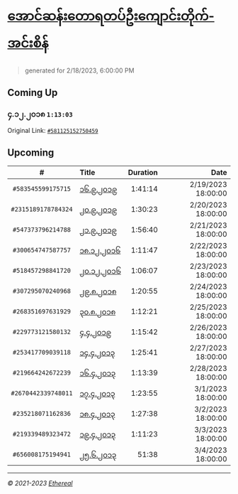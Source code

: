 # [အောင်ဆန်းတောရတပ်ဦးကျောင်းတိုက်-အင်းစိန်](https://www.facebook.com/655653464834259)

> generated for 2/18/2023, 6:00:00 PM

## Coming Up

### ၄.၁၂.၂၀၁၈ `1:13:03`

Original Link: [`#581125152750459`](https://www.facebook.com/655653464834259/videos/581125152750459)

## Upcoming

| # | Title | Duration | Date |
|:-----:|:------|---------:|-------------:|
| `#583545599175715` | [၁၆.၉.၂၀၁၉](https://www.facebook.com/655653464834259/videos/583545599175715) | 1:41:14 | 2/19/2023 18:00:00 |
| `#2315189178784324` | [၂၀.၉.၂၀၁၉](https://www.facebook.com/655653464834259/videos/2315189178784324) | 1:30:23 | 2/20/2023 18:00:00 |
| `#547373796214788` | [၂၁.၉.၂၀၁၉](https://www.facebook.com/655653464834259/videos/547373796214788) | 1:56:40 | 2/21/2023 18:00:00 |
| `#300654747587757` | [၁၈.၁၂.၂၀၁၆](https://www.facebook.com/655653464834259/videos/300654747587757) | 1:11:47 | 2/22/2023 18:00:00 |
| `#518457298841720` | [၂၀.၁၂.၂၀၁၆](https://www.facebook.com/655653464834259/videos/518457298841720) | 1:06:07 | 2/23/2023 18:00:00 |
| `#307295070240968` | [၂၉.၈.၂၀၁၈](https://www.facebook.com/655653464834259/videos/307295070240968) | 1:20:55 | 2/24/2023 18:00:00 |
| `#268351697631929` | [၃၀.၈.၂၀၁၈](https://www.facebook.com/655653464834259/videos/268351697631929) | 1:12:21 | 2/25/2023 18:00:00 |
| `#229773121580132` | [၄.၄.၂၀၁၉](https://www.facebook.com/655653464834259/videos/229773121580132) | 1:15:42 | 2/26/2023 18:00:00 |
| `#253417709039118` | [၁၄.၄.၂၀၁၃](https://www.facebook.com/655653464834259/videos/253417709039118) | 1:25:41 | 2/27/2023 18:00:00 |
| `#219664242672239` | [၁၆.၄.၂၀၁၃](https://www.facebook.com/655653464834259/videos/219664242672239) | 1:13:39 | 2/28/2023 18:00:00 |
| `#2670442339748011` | [၁၇.၄.၂၀၁၃](https://www.facebook.com/655653464834259/videos/2670442339748011) | 1:23:55 | 3/1/2023 18:00:00 |
| `#235218071162836` | [၁၈.၄.၂၀၁၃](https://www.facebook.com/655653464834259/videos/235218071162836) | 1:27:38 | 3/2/2023 18:00:00 |
| `#219339489323472` | [၁၉.၄.၂၀၁၃](https://www.facebook.com/655653464834259/videos/219339489323472) | 1:11:23 | 3/3/2023 18:00:00 |
| `#656008175194941` | [၂၅.၆.၂၀၁၃](https://www.facebook.com/655653464834259/videos/656008175194941) | 51:38 | 3/4/2023 18:00:00 |

---

_&copy; 2021-2023 [Ethereal](https://github.com/etherealtech)_